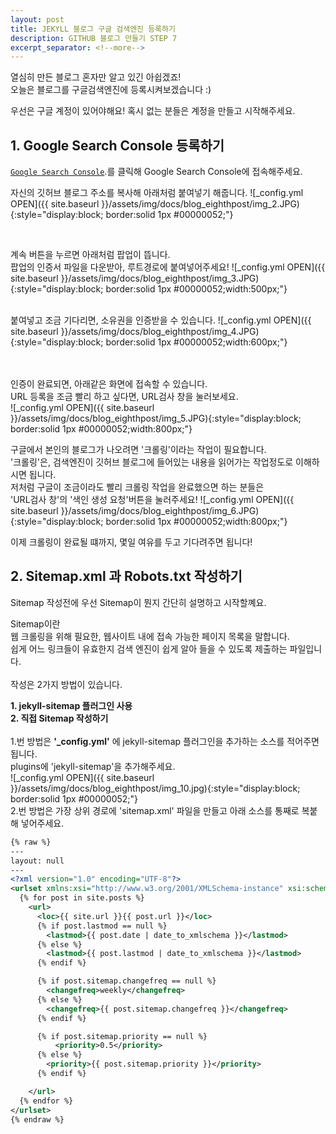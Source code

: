 ```yaml
---
layout: post
title: JEKYLL 블로그 구글 검색엔진 등록하기
description: GITHUB 블로그 만들기 STEP 7
excerpt_separator: <!--more-->
---
```


열심히 만든 블로그 혼자만 알고 있긴 아쉽겠죠!  
오늘은 블로그를 구글검색엔진에 등록시켜보겠습니다 :)

우선은 구글 계정이 있어야해요!
혹시 없는 분들은 계정을 만들고 시작해주세요.


## 1. Google Search Console 등록하기

[`Google Search Console`](https://search.google.com/search-console/about).를 클릭해
Google Search Console에 접속해주세요.

자신의 깃허브 블로그 주소를 복사해 아래처럼 붙여넣기 해줍니다.
![_config.yml OPEN]({{ site.baseurl }}/assets/img/docs/blog_eighthpost/img_2.JPG){:style="display:block; border:solid 1px #00000052;"}

<br>

계속 버튼을 누르면 아래처럼 팝업이 뜹니다.<br>
팝업의 인증서 파일을 다운받아, 루트경로에 붙여넣어주세요!
![_config.yml OPEN]({{ site.baseurl }}/assets/img/docs/blog_eighthpost/img_3.JPG){:style="display:block; border:solid 1px #00000052;width:500px;"}

<br>
붙여넣고 조금 기다리면, 소유권을 인증받을 수 있습니다.
![_config.yml OPEN]({{ site.baseurl }}/assets/img/docs/blog_eighthpost/img_4.JPG){:style="display:block; border:solid 1px #00000052;width:600px;"}


<br><br>
인증이 완료되면, 아래같은 화면에 접속할 수 있습니다.  
URL 등록을 조금 빨리 하고 싶다면, URL검사 창을 눌러보세요.  
![_config.yml OPEN]({{ site.baseurl }}/assets/img/docs/blog_eighthpost/img_5.JPG){:style="display:block; border:solid 1px #00000052;width:800px;"}

구글에서 본인의 블로그가 나오려면 '크롤링'이라는 작업이 필요합니다.<br>
'크롤링'은, 검색엔진이 깃허브 블로그에 들어있는 내용을 읽어가는 작업정도로 이해하시면 됩니다.  
저처럼 구글이 조금이라도 빨리 크롤링 작업을 완료했으면 하는 분들은 <br>
 'URL검사 창'의 '색인 생성 요청'버튼을 눌러주세요!
![_config.yml OPEN]({{ site.baseurl }}/assets/img/docs/blog_eighthpost/img_6.JPG){:style="display:block; border:solid 1px #00000052;width:800px;"}

이제 크롤링이 완료될 떄까지, 몇일 여유를 두고 기다려주면 됩니다!

## 2. Sitemap.xml 과 Robots.txt 작성하기
Sitemap 작성전에 우선 Sitemap이 뭔지 간단히 설명하고 시작할꼐요.  

Sitemap이란  
웹 크롤링을 위해 필요한, 웹사이트 내에 접속 가능한 페이지 목록을 말합니다.  
쉽게 어느 링크들이 유효한지 검색 엔진이 쉽게 알아 들을 수 있도록 제출하는 파일입니다.  
<br>
작성은 2가지 방법이 있습니다.  
  
**1. jekyll-sitemap 플러그인 사용**<br>
**2. 직접 Sitemap 작성하기**  
<br>
1.번 방법은 **'_config.yml'** 에 jekyll-sitemap 플러그인을 추가하는 소스를 적어주면 됩니다.  
plugins에 'jekyll-sitemap'을 추가해주세요.  
![_config.yml OPEN]({{ site.baseurl }}/assets/img/docs/blog_eighthpost/img_10.jpg){:style="display:block; border:solid 1px #00000052;"}
<br>
2.번 방법은 가장 상위 경로에 'sitemap.xml' 파일을 만들고 아래 소스를 통째로 복붙해 넣어주세요.  
~~~sitemap.xml
{% raw %}
---
layout: null
---
<?xml version="1.0" encoding="UTF-8"?>
<urlset xmlns:xsi="http://www.w3.org/2001/XMLSchema-instance" xsi:schemaLocation="http://www.sitemaps.org/schemas/sitemap/0.9 http://www.sitemaps.org/schemas/sitemap/0.9/sitemap.xsd" xmlns="http://www.sitemaps.org/schemas/sitemap/0.9">
  {% for post in site.posts %}
    <url>
      <loc>{{ site.url }}{{ post.url }}</loc>
      {% if post.lastmod == null %}
        <lastmod>{{ post.date | date_to_xmlschema }}</lastmod>
      {% else %}
        <lastmod>{{ post.lastmod | date_to_xmlschema }}</lastmod>
      {% endif %}

      {% if post.sitemap.changefreq == null %}
        <changefreq>weekly</changefreq>
      {% else %}
        <changefreq>{{ post.sitemap.changefreq }}</changefreq>
      {% endif %}

      {% if post.sitemap.priority == null %}
          <priority>0.5</priority>
      {% else %}
        <priority>{{ post.sitemap.priority }}</priority>
      {% endif %}

    </url>
  {% endfor %}
</urlset>
{% endraw %}
~~~
